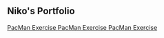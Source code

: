 ## Niko's Portfolio
<a href="https://nikoap92.github.io/PacMan_Exercise/"> PacMan Exercise </a>
<a href="https://nikoap92.github.io/Eyes_Exercise/"> PacMan Exercise </a>
<a href="https://nikoap92.github.io/Real_Time_Bus_Tracker_Exercise/"> PacMan Exercise </a>
